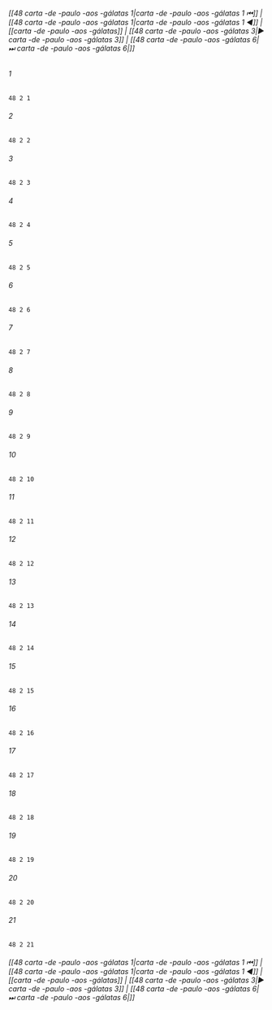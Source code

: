 
###### [[48 carta -de -paulo -aos -gálatas 1|carta -de -paulo -aos -gálatas 1 ⏮]] | [[48 carta -de -paulo -aos -gálatas 1|carta -de -paulo -aos -gálatas 1 ◀]] | [[carta -de -paulo -aos -gálatas]] | [[48 carta -de -paulo -aos -gálatas 3|▶ carta -de -paulo -aos -gálatas 3]] | [[48 carta -de -paulo -aos -gálatas 6|⏭ carta -de -paulo -aos -gálatas 6|]]

###### 1
``` verse
48 2 1 
```
###### 2
``` verse
48 2 2 
```
###### 3
``` verse
48 2 3 
```
###### 4
``` verse
48 2 4 
```
###### 5
``` verse
48 2 5 
```
###### 6
``` verse
48 2 6 
```
###### 7
``` verse
48 2 7 
```
###### 8
``` verse
48 2 8 
```
###### 9
``` verse
48 2 9 
```
###### 10
``` verse
48 2 10 
```
###### 11
``` verse
48 2 11 
```
###### 12
``` verse
48 2 12 
```
###### 13
``` verse
48 2 13 
```
###### 14
``` verse
48 2 14 
```
###### 15
``` verse
48 2 15 
```
###### 16
``` verse
48 2 16 
```
###### 17
``` verse
48 2 17 
```
###### 18
``` verse
48 2 18 
```
###### 19
``` verse
48 2 19 
```
###### 20
``` verse
48 2 20 
```
###### 21
``` verse
48 2 21 
```

###### [[48 carta -de -paulo -aos -gálatas 1|carta -de -paulo -aos -gálatas 1 ⏮]] | [[48 carta -de -paulo -aos -gálatas 1|carta -de -paulo -aos -gálatas 1 ◀]] | [[carta -de -paulo -aos -gálatas]] | [[48 carta -de -paulo -aos -gálatas 3|▶ carta -de -paulo -aos -gálatas 3]] | [[48 carta -de -paulo -aos -gálatas 6|⏭ carta -de -paulo -aos -gálatas 6|]]

